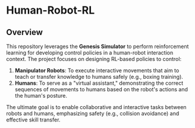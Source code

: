 # Human-Robot-RL

## Overview
This repository leverages the **Genesis Simulator** to perform reinforcement learning for developing control policies in a human-robot interaction context. The project focuses on designing RL-based policies to control:

1. **Manipulator Robots**: To execute interactive movements that aim to teach or transfer knowledge to humans safely (e.g., boxing training).
2. **Humans**: To serve as a "virtual assistant," demonstrating the correct sequences of movements to humans based on the robot's actions and the human's posture.

The ultimate goal is to enable collaborative and interactive tasks between robots and humans, emphasizing safety (e.g., collision avoidance) and effective skill transfer.
